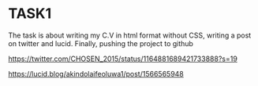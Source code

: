 # TASK1
The task is about writing my C.V in html format without CSS, writing a post on twitter and lucid. Finally, pushing the project to github


https://twitter.com/CHOSEN_2015/status/1164881689421733888?s=19

https://lucid.blog/akindolaifeoluwa1/post/1566565948

